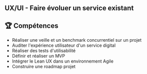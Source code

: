 ## UX/UI - Faire évoluer un service existant 

## 🏆 Compétences
* Réaliser une veille et un benchmark concurrentiel sur un projet
* Auditer l'expérience utilisateur d'un service digital
* Réaliser des tests d'utilisabilité
* Définir et réaliser un MVP
* Intégrer le Lean UX dans un environnement Agile
* Construire une roadmap projet
